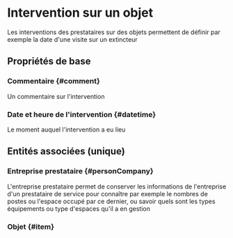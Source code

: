 # Intervention sur un objet
<!--- THIS FILE IS GENERATED PLEASE DO NOT EDIT IT DIRECTLY --->

Les interventions des prestataires sur des objets permettent de définir par exemple la date d'une visite sur un extincteur

## Propriétés de base

### Commentaire {#comment}
        
Un commentaire sur l'intervention
### Date et heure de l'intervention {#datetime}
        
Le moment auquel l'intervention a eu lieu

## Entités associées (unique)

### Entreprise prestataire {#personCompany}
        
L'entreprise prestataire permet de conserver les informations de l'entreprise d'un prestataire de service pour connaître par exemple le nombres de postes ou l'espace occupé par ce dernier, ou savoir quels sont les types équipements ou type d'espaces qu'il a en gestion
### Objet {#item}
        





